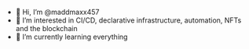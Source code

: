 - 👋 Hi, I’m @maddmaxx457
- 👀 I’m interested in CI/CD, declarative infrastructure, automation, NFTs and the blockchain
- 🌱 I’m currently learning everything

<!---
maddmaxx457/maddmaxx457 is a ✨ special ✨ repository because its `README.md` (this file) appears on your GitHub profile.
You can click the Preview link to take a look at your changes.
--->
